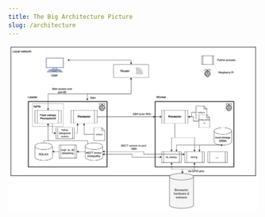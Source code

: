 ```yaml
---
title: The Big Architecture Picture
slug: /architecture
---
```


![The Pioreactor system architecture](/img/developer-guide/arch.png)
